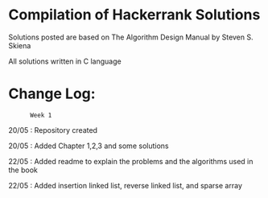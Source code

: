 # Compilation of Hackerrank Solutions

Solutions posted are based on The Algorithm Design Manual by Steven S. Skiena

All solutions written in C language


# Change Log:
          Week 1

20/05 :   Repository created

20/05 :   Added Chapter 1,2,3 and some solutions

22/05 :   Added readme to explain the problems and the algorithms used in the book
          
22/05 :   Added insertion linked list, reverse linked list, and sparse array 
